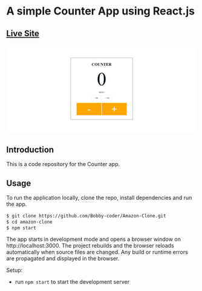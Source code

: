 # A simple Counter App using React.js
## [Live Site](https://bobby-coder.github.io/Counter-App/)
![Live-Site-Screenshot](public/LiveSiteScreenshot.png)
## Introduction

This is a code repository for the Counter app.

## Usage

To run the application locally, clone the repo, install dependencies and run the app.

```
$ git clone https://github.com/Bobby-coder/Amazon-Clone.git
$ cd amazon-clone
$ npm start
```

The app starts in development mode and opens a browser window on http://localhost:3000. The project rebuilds and the browser reloads automatically when source files are changed. Any build or runtime errors are propagated and displayed in the browser.

Setup:

- run `npm start` to start the development server
